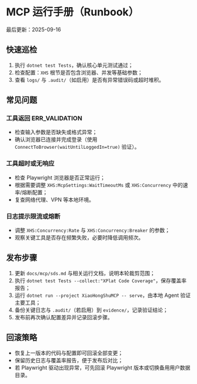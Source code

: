 ﻿# MCP 运行手册（Runbook）
最后更新：2025-09-16

## 快速巡检
1. 执行 `dotnet test Tests`，确认核心单元测试通过；
2. 检查配置：`XHS` 根节是否包含浏览器、并发等基础参数；
3. 查看 `logs/` 与 `.audit/`（如启用）是否有异常错误码或超时堆积。

## 常见问题
### 工具返回 ERR_VALIDATION
- 检查输入参数是否缺失或格式异常；
- 确认浏览器已连接并完成登录（使用 `ConnectToBrowser(waitUntilLoggedIn=true)` 验证）。

### 工具超时或无响应
- 检查 Playwright 浏览器是否正常运行；
- 根据需要调整 `XHS:McpSettings:WaitTimeoutMs` 或 `XHS:Concurrency` 中的速率/熔断配置；
- 复查网络代理、VPN 等本地环境。

### 日志提示限流或熔断
- 调整 `XHS:Concurrency:Rate` 与 `XHS:Concurrency:Breaker` 的参数；
- 观察关键工具是否存在频繁失败，必要时降低调用频次。

## 发布步骤
1. 更新 `docs/mcp/sds.md` 与相关运行文档，说明本轮裁剪范围；
2. 执行 `dotnet test Tests --collect:"XPlat Code Coverage"`，保存覆盖率报告；
3. 运行 `dotnet run --project XiaoHongShuMCP -- serve`，由本地 Agent 验证主要工具；
4. 备份关键日志与 `.audit/`（若启用）到 `evidence/`，记录验证结论；
5. 发布前再次确认配置差异并记录回滚步骤。

## 回滚策略
- 恢复上一版本的代码与配置即可回滚全部变更；
- 保留历史日志与覆盖率报告，便于发布后对比；
- 若 Playwright 驱动出现异常，可先回滚 Playwright 版本或切换备用用户数据目录。

